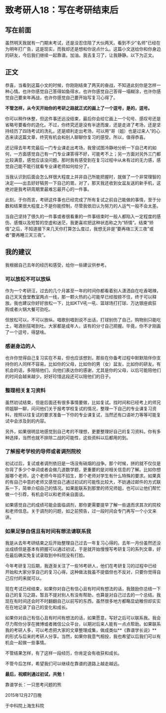 # 致考研人18：写在考研结束后

## 写在前面

虽然明天我就有一门期末考试，还是没忍住陪了大伙两天。看到不少"名师"已经在为明年打广告，这是现实，而我却还是想和你说点什么。这篇小文送给你和你身边的研友，今后我们继续一起靠谱。加油。我去复习了，让我静静。以下为正文。

## 正文

恭喜，当看到这篇小文的时候，你刚刚结束了两天的奋战，不知道此刻你是怎样一种心情。也许你感觉自己答得如鱼得水，也许你感觉自己答得一塌糊涂，也许你感觉自己要来年再战，也许你感觉自己要开始写复习心得了。

**不管怎样，从今天开始你的考研之路就正式的画上了一个逗号，是的，逗号。**

你可以稍作休整，但这件事还远没结束，最后你会给它画上一个句号、感叹号还是省略号要看你的造化。不过，你终究还是没有半途而废，还是走进了考场，还是坚持经历了四场考试的洗礼，还是顺利走出考场，可以用“哥（姐）也是过来人”的心态来读这篇文章，终究有机会和别人聊聊你复习的感受。所以，值得恭喜。

还记得去年考完最后一门专业课走出考场，我曾试图冷静地分析一下自己考的如何，一方面感觉自己有一门专业课答得不好，可能考不上；另一方面对另外三门都比较满意，感觉应该没问题。那时我有感受到在复习过程中从未有过的无力感，感觉自己能不能行就看专业课老师如何给分了。

当我认识到后面会怎么样很大程度上并非自己所能把握时，就做了一个非常理智的决定——出去好好犒劳一下自己的胃。对了，那天我还收到女盆友送的新手机，这绝对是我考研周期里最难忘最开心的一件事。

此刻，于你而言，考研这件事也已经完成了所有复试之前自己能做的事情，至于分数和结果很大程度上不是你能控制，尽管我依旧认为努力的人运气一般不会太差。

当自己坚持了很久的一件事或者很看重的一件事结束时一般人都陷入一定程度的感伤、感慨以及短暂的空虚和迷茫，我更喜欢把这种状态称之为“矫情”。结束“矫情”之后，不知道接下来几天你打算怎么度过，我想无非是“要再嗨三天三夜”或者“要再睡三天三夜”。

## 我的建议

我根据自己去年的经历和感受，给你一些建议供参考。

### 可以放松不可以放纵

作为一个考研汪，过去的几个月甚至一年的时间你都看着别人潇洒自在吃香喝辣，自己天天食堂教室两点一线，那一颗火热的心可能早已经按捺不住，终于可以释放。我也建议你好好放松一下，比如KTV吼一吼、篮球场打打球、万达银座疯狂购或者火锅大餐可劲吃。

但放松可以，不可以放纵。唱歌别唱到说不出话，打球别伤了自己，购物别只能吃土，喝酒别狂喝到吐。大家都是成年人，该有的分寸自己把握。毕竟，你不才刚画了一个逗号，得瑟啥。

### 感谢身边的人

也许你觉得自己复习实在不易，但也应该想到，那些在你备考过程中默默陪伴你支持你的人同样不容易。比如你的父母，比如你的男（女）盆友，比如你的研友。有机会的话，多陪陪他们，向他们表达你的感谢，尤其是你的父母，以后可能陪他们的时间会越来越少。好好珍惜这段还可以陪他们的日子。

### 整理相关复习资料

虽然初试结束，但是后面还有很多事情要做，比如复试。找时间和已经考上的师兄师姐聊一聊，问问他们关于报考学校复试的情况，整理一下自己的专业课复习资料，按照以往复试的要求准备一下你的专业课复试，当然还有口语听力等等可能复试中会涉及到的内容。

另外，如果很明显地感觉到自己考的不理想，更要整理好自己的复习资料。你有多种选择，当然也就不排除二战的可能性，这些资料以后都用的到。

### 了解报考学校的导师或者调剂院校

初试过后，复试或者调剂依旧是一场没有硝烟的战争。那个时候，拼的就不仅仅是你背了多少个单词或者会做几道数学题，更重要的是对相关信息的了解。比如你想报哪个老师，这个老师今年招不招生，那个老师对学生有什么特殊的要求。如果真的有自己中意的老师又感觉自己通过初试的可能性比较大，不妨通过邮件的方式联系一下，简单介绍自己的情况。如果能联系到那里的师兄师姐，也可以让他们帮忙做一个引荐，有机会可以和老师亲自面谈。

如果感觉自己的成绩可能会面临调剂，那你更需要提早了解一些退而求其次的院校和老师信息。关于调剂的问题，如之前预告，过一段时间会专门再写一个小文来讲。

### 如果足够自信且有时间有想法请联系我

我是从去年考研结束之后开始整理自己过去一年复习心得的。去年一月份虽然还没出成绩但是基本有把握可以通过初试，于是就开始慢慢写考研复习的系列文章，好在最后确实免复试录取到中科院没有打脸。

今年考研复习后期，我逐渐关注了一些16考研人，他们在考研复习的过程中已经开始和大家分享自己的复习心得，这种做法我虽不提倡但也不反对，只要你觉得自己应付的来就可以。

现在考试已经结束，如果你对自己有信心且有时间有想法的话，我鼓励你总结一下自己的复习之路，暂且不提对别人有没有帮助，也算是对自己过去的一个总结。我现在有时间还会时不时翻翻自己以前写的东西，虽然很多地方都略显幼稚但却实实在在地记录了自己的变化和成长。

如果你对自己有信心且有时间有想法的话，如果愿意，写好之后可以联系我。我会尽力帮你分享在微博或者微信公众平台，以期对后来人能有一点点帮助。如果联系我的考研人多，可以考虑把大家的文章整理成集，做成类似**《靠谱学长说》**的形式与后来的考研人分享。当然，如果你我意气相投，我也希望以后我们可以有机会一起做一些事情。

不管结果怎样，有了这样一段经历，你肯定会有收获和成长。

不管今后怎样，希望我们可以继续在靠谱的道路上越走越远。

**最后，祝顺利通过初试，共勉！**

靠谱学长：一只思考问题的熊

2015年12月27日晚

于中科院上海生科院

